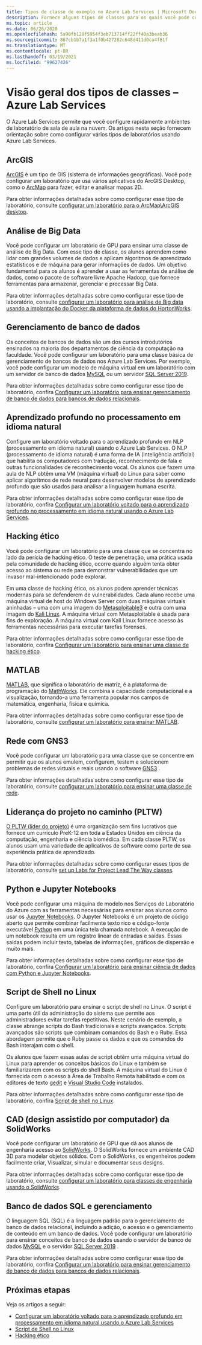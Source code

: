 ```yaml
---
title: Tipos de classe de exemplo no Azure Lab Services | Microsoft Docs
description: Fornece alguns tipos de classes para os quais você pode configurar laboratórios usando o Azure Lab Services.
ms.topic: article
ms.date: 06/26/2020
ms.openlocfilehash: 5a90fb128f5954f3eb713714ff22ff40a3beab36
ms.sourcegitcommit: 867cb1b7a1f3a1f0b427282c648d411d0ca4f81f
ms.translationtype: MT
ms.contentlocale: pt-BR
ms.lasthandoff: 03/19/2021
ms.locfileid: "99627426"
---
```

# <a name="class-types-overview---azure-lab-services"></a>Visão geral dos tipos de classes – Azure Lab Services

O Azure Lab Services permite que você configure rapidamente ambientes de laboratório de sala de aula na nuvem. Os artigos nesta seção fornecem orientação sobre como configurar vários tipos de laboratórios usando Azure Lab Services.

## <a name="arcgis"></a>ArcGIS
[ArcGIS](https://www.esri.com/en-us/arcgis/products/arcgis-solutions/overview) é um tipo de GIS (sistema de informações geográficas).  Você pode configurar um laboratório que usa vários aplicativos do ArcGIS Desktop, como o [ArcMap](https://desktop.arcgis.com/en/arcmap/latest/map/main/what-is-arcmap-.htm) para fazer, editar e analisar mapas 2D.

Para obter informações detalhadas sobre como configurar esse tipo de laboratório, consulte [configurar um laboratório para o ArcMap\ArcGIS desktop](class-type-arcgis.md).

## <a name="big-data-analytics"></a>Análise de Big Data
Você pode configurar um laboratório de GPU para ensinar uma classe de análise de Big Data. Com esse tipo de classe, os alunos aprendem como lidar com grandes volumes de dados e aplicam algoritmos de aprendizado estatísticos e de máquina para gerar informações de dados. Um objetivo fundamental para os alunos é aprender a usar as ferramentas de análise de dados, como o pacote de software livre Apache Hadoop, que fornece ferramentas para armazenar, gerenciar e processar Big Data. 

Para obter informações detalhadas sobre como configurar esse tipo de laboratório, consulte [configurar um laboratório para análise de Big data usando a implantação do Docker da plataforma de dados do HortonWorks](class-type-big-data-analytics.md).

## <a name="database-management"></a>Gerenciamento de banco de dados
Os conceitos de bancos de dados são um dos cursos introdutórios ensinados na maioria dos departamentos de ciência da computação na faculdade. Você pode configurar um laboratório para uma classe básica de gerenciamento de bancos de dados nos Azure Lab Services. Por exemplo, você pode configurar um modelo de máquina virtual em um laboratório com um servidor de banco de dados [MySQL](https://www.mysql.com/) ou um servidor [SQL Server 2019](https://www.microsoft.com/sql-server/sql-server-2019).

Para obter informações detalhadas sobre como configurar esse tipo de laboratório, confira [Configurar um laboratório para ensinar gerenciamento de banco de dados para bancos de dados relacionais](class-type-database-management.md).

## <a name="deep-learning-in-natural-language-processing"></a>Aprendizado profundo no processamento em idioma natural
Configure um laboratório voltado para o aprendizado profundo em NLP (processamento em idioma natural) usando o Azure Lab Services. O NLP (processamento de idioma natural) é uma forma de IA (inteligência artificial) que habilita os computadores com tradução, reconhecimento de fala e outras funcionalidades de reconhecimento vocal. Os alunos que fazem uma aula de NLP obtêm uma VM (máquina virtual) do Linux para saber como aplicar algoritmos de rede neural para desenvolver modelos de aprendizado profundo que são usados para analisar a linguagem humana escrita.

Para obter informações detalhadas sobre como configurar esse tipo de laboratório, confira [Configurar um laboratório voltado para o aprendizado profundo no processamento em idioma natural usando o Azure Lab Services](class-type-deep-learning-natural-language-processing.md).

## <a name="ethical-hacking"></a>Hacking ético
Você pode configurar um laboratório para uma classe que se concentra no lado da perícia de hacking ético. O teste de penetração, uma prática usada pela comunidade de hacking ético, ocorre quando alguém tenta obter acesso ao sistema ou rede para demonstrar vulnerabilidades que um invasor mal-intencionado pode explorar.

Em uma classe de hacking ético, os alunos podem aprender técnicas modernas para se defenderem de vulnerabilidades. Cada aluno recebe uma máquina virtual de host do Windows Server com duas máquinas virtuais aninhadas – uma com uma imagem do [Metasploitable3](https://github.com/rapid7/metasploitable3) e outra com uma imagem do [Kali Linux](https://www.kali.org/). A máquina virtual com Metasploitable é usada para fins de exploração.  A máquina virtual com Kali Linux fornece acesso às ferramentas necessárias para executar tarefas forenses.

Para obter informações detalhadas sobre como configurar esse tipo de laboratório, confira [Configurar um laboratório para ensinar uma classe de hacking ético](class-type-ethical-hacking.md).

## <a name="matlab"></a>MATLAB
[MATLAB](https://www.mathworks.com/products/matlab.html), que significa o laboratório de matriz, é a plataforma de programação do [MathWorks](https://www.mathworks.com/).  Ele combina a capacidade computacional e a visualização, tornando-a uma ferramenta popular nos campos de matemática, engenharia, física e química.

Para obter informações detalhadas sobre como configurar esse tipo de laboratório, consulte [configurar um laboratório para ensinar MATLAB](class-type-matlab.md).

## <a name="networking-with-gns3"></a>Rede com GNS3
Você pode configurar um laboratório para uma classe que se concentre em permitir que os alunos emulem, configurem, testem e solucionem problemas de redes virtuais e reais usando o software [GNS3](https://www.gns3.com/) . 

Para obter informações detalhadas sobre como configurar esse tipo de laboratório, consulte [configurar um laboratório para ensinar uma classe de rede](class-type-networking-gns3.md).

## <a name="project-lead-the-way-pltw"></a>Liderança do projeto no caminho (PLTW)
[O PLTW (líder do projeto)](https://www.pltw.org/) é uma organização sem fins lucrativos que fornece um currículo PreK-12 em toda a Estados Unidos em ciência da computação, engenharia e ciência biomédica.  Em cada classe PLTW, os alunos usam uma variedade de aplicativos de software como parte de sua experiência prática de aprendizado.

Para obter informações detalhadas sobre como configurar esses tipos de laboratório, consulte [set up Labs for Project Lead The Way classes](class-type-pltw.md).

## <a name="python-and-jupyter-notebooks"></a>Python e Jupyter Notebooks
Você pode configurar uma máquina de modelo nos Serviços de Laboratório do Azure com as ferramentas necessárias para ensinar aos alunos como usar os [Jupyter Notebooks](http://jupyter-notebook.readthedocs.io). O Jupyter Notebooks é um projeto de código aberto que permite combinar facilmente texto rico e código-fonte executável [Python](https://www.python.org/) em uma única tela chamada notebook. A execução de um notebook resulta em um registro linear de entradas e saídas.  Essas saídas podem incluir texto, tabelas de informações, gráficos de dispersão e muito mais.

Para obter informações detalhadas sobre como configurar esse tipo de laboratório, confira [Configurar um laboratório para ensinar ciência de dados com Python e Jupyter Notebooks](class-type-jupyter-notebook.md).

## <a name="shell-scripting-on-linux"></a>Script de Shell no Linux
Configure um laboratório para ensinar o script de shell no Linux. O script é uma parte útil da administração do sistema que permite aos administradores evitar tarefas repetitivas. Neste cenário de exemplo, a classe abrange scripts do Bash tradicionais e scripts avançados. Scripts avançados são scripts que combinam comandos do Bash e o Ruby. Essa abordagem permite que o Ruby passe os dados e que os comandos do Bash interajam com o shell.

Os alunos que fazem essas aulas de script obtêm uma máquina virtual do Linux para aprender os conceitos básicos do Linux e também se familiarizarem com os scripts do shell Bash. A máquina virtual do Linux é fornecida com o acesso à Área de Trabalho Remota habilitado e com os editores de texto [gedit](https://help.gnome.org/users/gedit/stable/) e [Visual Studio Code](https://code.visualstudio.com/) instalados.

Para obter informações detalhadas sobre como configurar esse tipo de laboratório, confira [Script de shell no Linux](class-type-shell-scripting-linux.md).

## <a name="solidworks-computer-aided-design-cad"></a>CAD (design assistido por computador) da SolidWorks
Você pode configurar um laboratório de GPU que dá aos alunos de engenharia acesso ao [SolidWorks](https://www.solidworks.com/).  O SolidWorks fornece um ambiente CAD 3D para modelar objetos sólidos.  Com o SolidWorks, os engenheiros podem facilmente criar, Visualizar, simular e documentar seus designs.

Para obter informações detalhadas sobre como configurar esse tipo de laboratório, consulte [configurar um laboratório para classes de engenharia usando o SolidWorks](class-type-solidworks.md).

## <a name="sql-database-and-management"></a>Banco de dados SQL e gerenciamento
O linguagem SQL (SQL) é a linguagem padrão para o gerenciamento de banco de dados relacional, incluindo a adição, o acesso e o gerenciamento de conteúdo em um banco de dados.  Você pode configurar um laboratório para ensinar conceitos de banco de dados usando o servidor de banco de dados [MySQL](https://www.mysql.com/) e o servidor [SQL Server 2019](https://www.microsoft.com/sql-server/sql-server-2019) .

Para obter informações detalhadas sobre como configurar esse tipo de laboratório, confira [Configurar um laboratório para ensinar gerenciamento de banco de dados para bancos de dados relacionais](class-type-database-management.md).

## <a name="next-steps"></a>Próximas etapas
Veja os artigos a seguir:

- [Configurar um laboratório voltado para o aprendizado profundo em processamento em idioma natural usando o Azure Lab Services](class-type-deep-learning-natural-language-processing.md)
- [Script de Shell no Linux](class-type-shell-scripting-linux.md)
- [Hacking ético](class-type-ethical-hacking.md)